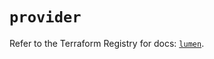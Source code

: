 # `provider`

Refer to the Terraform Registry for docs: [`lumen`](https://registry.terraform.io/providers/lumentech/lumen/3.0.0/docs).
